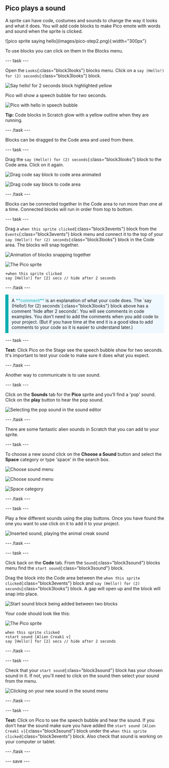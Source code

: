 ## Pico plays a sound

A sprite can have code, costumes and sounds to change the way it looks and what it does. You will add code blocks to make Pico emote with words and sound when the sprite is clicked.

<div style="display: flex; flex-wrap: wrap">
<div style="flex-basis: 200px; flex-grow: 1; margin-right: 15px;">
![pico sprite saying hello](images/pico-step2.png){:width="300px"}
</div>
</div>

To use blocks you can click on them in the Blocks menu.

--- task ---

Open the `Looks`{:class="block3looks"} blocks menu. 
Click on a `say (Hello!) for (2) seconds`{:class="block3looks"} block.

![Say hello! for 2 seconds block highlighted yellow](images/pico-say-hello-blocks-menu.png)

Pico will show a speech bubble for two seconds.

![Pico with hello in speech bubble](images/pico-say-hello-stage.png)

**Tip:** Code blocks in Scratch glow with a yellow outline when they are running.

--- /task ---

Blocks can be dragged to the Code area and used from there.

--- task ---

Drag the `say (Hello!) for (2) seconds`{:class="block3looks"} block to the Code area. Click on it again.

![Drag code say block to code area animated](images/pico-drag-say.gif)

![Drag code say block to code area](images/pico-drag-say.png)

--- /task ---

Blocks can be connected together in the Code area to run more than one at a time. Connected blocks will run in order from top to bottom.

--- task ---

Drag a `when this sprite clicked`{:class="block3events"} block from the `Events`{:class="block3events"} block menu and connect it to the top of your `say (Hello!) for (2) seconds`{:class="block3looks"} block in the Code area. The blocks will snap together.

![Animation of blocks snapping together](images/pico-snap-together.gif)

![The Pico sprite](images/pico-sprite.png)

```blocks3
+when this sprite clicked
say [Hello!] for [2] secs // hide after 2 seconds
```

--- /task ---

<p style="border-left: solid; border-width:10px; border-color: #0faeb0; background-color: aliceblue; padding: 10px;">
A <span style="color: #0faeb0">**comment**</span> is an explanation of what your code does. The `say (Hello!) for (2) seconds`{:class="block3looks"} block above has a comment 'hide after 2 seconds'. You will see comments in code examples. You don’t need to add the comments when you add code to your project. (But if you have time at the end it is a good idea to add comments to your code so it is easier to understand later.)
</p>

--- task ---

**Test:** Click Pico on the Stage see the speech bubble show for two seconds. It's important to test your code to make sure it does what you expect.

--- /task ---

Another way to communicate is to use sound.

--- task ---

Click on the **Sounds** tab for the **Pico** sprite and you’ll find a 'pop' sound. Click on the **play** button to hear the pop sound.

![Selecting the pop sound in the sound editor](images/pico-sound-play.png)

--- /task ---

There are some fantastic alien sounds in Scratch that you can add to your sprite.

--- task ---

To choose a new sound click on the **Choose a Sound** button and select the **Space** category or type 'space' in the search box.

![Choose sound menu](images/sound-button.png)

![Choose sound menu](images/pico-choose-sound.png)

![Space category](images/pico-space-category.png)

--- /task ---

--- task ---

Play a few different sounds using the play buttons. Once you have found the one you want to use click on it to add it to your project.

![Inserted sound, playing the animal creak sound](images/pico-inserted-sound.png)

--- /task ---

--- task ---

Click back on the **Code** tab. From the `Sound`{:class="block3sound"} blocks menu find the `start sound`{:class="block3sound"} block. 

Drag the block into the Code area between the `when this sprite clicked`{:class="block3events"} block and `say (Hello!) for (2) seconds`{:class="block3looks"} block. A gap will open up and the block will snap into place.

![Start sound block being added between two blocks](images/pico-insert-block.gif)

Your code should look like this:

![The Pico sprite](images/pico-sprite.png)

```blocks3
when this sprite clicked
+start sound [Alien Creak1 v] 
say [Hello!] for [2] secs // hide after 2 seconds
```

--- /task ---

--- task ---

Check that your `start sound`{:class="block3sound"} block has your chosen sound in it. If not, you'll need to click on the sound then select your sound from the menu.

![Clicking on your new sound in the sound menu](images/pico-sound-menu.png)

--- /task ---

--- task ---

**Test:** Click on Pico to see the speech bubble and hear the sound. If you don’t hear the sound make sure you have added the `start sound [Alien Creak1 v]`{:class="block3sound"} block under the `when this sprite clicked`{:class="block3events"} block. Also check that sound is working on your computer or tablet.

--- /task ---

--- save ---
